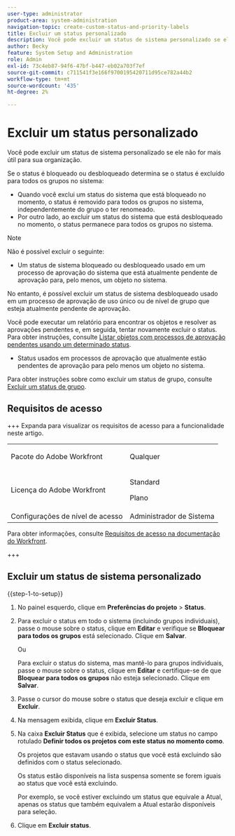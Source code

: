 ```yaml
---
user-type: administrator
product-area: system-administration
navigation-topic: create-custom-status-and-priority-labels
title: Excluir um status personalizado
description: Você pode excluir um status de sistema personalizado se ele não for mais útil para sua organização.
author: Becky
feature: System Setup and Administration
role: Admin
exl-id: 73c4eb87-94f6-47bf-b447-eb02a703f7ef
source-git-commit: c711541f3e166f9700195420711d95ce782a44b2
workflow-type: tm+mt
source-wordcount: '435'
ht-degree: 2%

---
```


# Excluir um status personalizado

Você pode excluir um status de sistema personalizado se ele não for mais útil para sua organização.

Se o status é bloqueado ou desbloqueado determina se o status é excluído para todos os grupos no sistema:

* Quando você exclui um status do sistema que está bloqueado no momento, o status é removido para todos os grupos no sistema, independentemente do grupo o ter renomeado.
* Por outro lado, ao excluir um status do sistema que está desbloqueado no momento, o status permanece para todos os grupos no sistema.


>[!NOTE]
>
>Não é possível excluir o seguinte:
>
>* Um status de sistema bloqueado ou desbloqueado usado em um processo de aprovação do sistema que está atualmente pendente de aprovação para, pelo menos, um objeto no sistema.
>
>  No entanto, é possível excluir um status de sistema desbloqueado usado em um processo de aprovação de uso único ou de nível de grupo que esteja atualmente pendente de aprovação.
>
>  Você pode executar um relatório para encontrar os objetos e resolver as aprovações pendentes e, em seguida, tentar novamente excluir o status. Para obter instruções, consulte [Listar objetos com processos de aprovação pendentes usando um determinado status](../../../administration-and-setup/customize-workfront/creating-custom-status-and-priority-labels/list-objects-pending-approval-certain-status.md).
>
>* Status usados em processos de aprovação que atualmente estão pendentes de aprovação para pelo menos um objeto no sistema.

Para obter instruções sobre como excluir um status de grupo, consulte [Excluir um status de grupo](../../../administration-and-setup/manage-groups/manage-group-statuses/delete-a-group-status.md).

## Requisitos de acesso

+++ Expanda para visualizar os requisitos de acesso para a funcionalidade neste artigo.

<table style="table-layout:auto"> 
 <col> 
 <col> 
 <tbody> 
  <tr> 
   <td>Pacote do Adobe Workfront</td> 
   <td><p>Qualquer</p></td> 
  </tr> 
  <tr> 
   <td>Licença do Adobe Workfront</td> 
   <td><p>Standard</p>
       <p>Plano</p></td>
  </tr> 
  <tr> 
   <td>Configurações de nível de acesso</td> 
   <td>Administrador de Sistema</td> 
  </tr> 
 </tbody> 
</table>

Para obter informações, consulte [Requisitos de acesso na documentação do Workfront](/help/quicksilver/administration-and-setup/add-users/access-levels-and-object-permissions/access-level-requirements-in-documentation.md).

+++

## Excluir um status de sistema personalizado

{{step-1-to-setup}}

1. No painel esquerdo, clique em **Preferências do projeto** > **Status**.

1. Para excluir o status em todo o sistema (incluindo grupos individuais), passe o mouse sobre o status, clique em **Editar** e verifique se **Bloquear para todos os grupos** está selecionado. Clique em **Salvar**.

   Ou

   Para excluir o status do sistema, mas mantê-lo para grupos individuais, passe o mouse sobre o status, clique em **Editar** e certifique-se de que **Bloquear para todos os grupos** não esteja selecionado. Clique em **Salvar**.

1. Passe o cursor do mouse sobre o status que deseja excluir e clique em **Excluir**.
1. Na mensagem exibida, clique em **Excluir Status**.
1. Na caixa **Excluir Status** que é exibida, selecione um status no campo rotulado **Definir todos os projetos com este status no momento como**.

   Os projetos que estavam usando o status que você está excluindo são definidos com o status selecionado.

   Os status estão disponíveis na lista suspensa somente se forem iguais ao status que você está excluindo.

   Por exemplo, se você estiver excluindo um status que equivale a Atual, apenas os status que também equivalem a Atual estarão disponíveis para seleção.

1. Clique em **Excluir status**.
